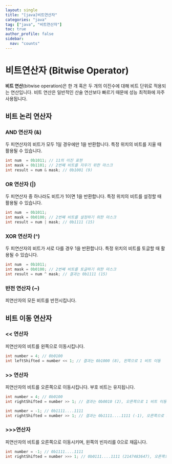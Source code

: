 ```yaml
---
layout: single
title: "[java]비트연산자"
categories: "java"
tag: ["java", "비트연산자"]
toc: true
author_profile: false
sidebar:
  nav: "counts"
---
```


# 비트연산자 (Bitwise Operator)

**비트 연산**(bitwise operation)은 한 개 혹은 두 개의 이진수에 대해 비트 단위로 적용되는 연산입니다. 비트 연산은 일반적인 산술 연산보다 빠르기 때문에 성능 최적화에 자주 사용됩니다.

## 비트 논리 연산자

### AND 연산자 (&)

두 피연산자의 비트가 모두 1일 경우에만 1을 반환합니다. 특정 위치의 비트를 지울 때 활용될 수 있습니다.

```java
int num  = 0b1011; // 11의 이진 표현
int mask = 0b1101; // 2번째 비트를 지우기 위한 마스크
int result = num & mask; // 0b1001 (9)
```

### OR 연산자 (|)

두 피연산자 중 하나라도 비트가 1이면 1을 반환합니다. 특정 위치의 비트를 설정할 때 활용될 수 있습니다.

```java
int num  = 0b1011;
int mask = 0b0100; // 2번째 비트를 설정하기 위한 마스크
int result = num | mask; // 0b1111 (15)
```

### XOR 연산자 (^)

두 피연산자의 비트가 서로 다를 경우 1을 반환합니다. 특정 위치의 비트를 토글할 때 활용될 수 있습니다.

```java
int num  = 0b1011;
int mask = 0b0100; // 2번째 비트를 토글하기 위한 마스크
int result = num ^ mask; // 결과는 0b1111 (15)
```

### 반전 연산자 (~)

피연산자의 모든 비트를 반전시킵니다.

## 비트 이동 연산자

### << 연산자

피연산자의 비트를 왼쪽으로 이동시킵니다.

```java
int number = 4; // 0b0100
int leftShifted = number << 1; // 결과는 0b1000 (8), 왼쪽으로 1 비트 이동
```

### >> 연산자

피연산자의 비트를 오른쪽으로 이동시킵니다. 부호 비트는 유지됩니다.

```java
int number = 4; // 0b0100
int rightShifted = number >> 1; // 결과는 0b0010 (2), 오른쪽으로 1 비트 이동
```

```java
int number = -1; // 0b1111....1111
int rightShifted = number >> 1; // 결과는 0b1111....1111 (-1), 오른쪽으로 1 비트 이동. 부호 비트 유지
```

### >>>연산자

피연산자의 비트를 오른쪽으로 이동시키며, 왼쪽의 빈자리를 0으로 채웁니다.

```java
int number = -1; // 0b1111....1111
int rightShifted = number >>> 1; // 0b0111....1111 (2147483647), 오른쪽으로 1 비트 이동시키고, 제일 왼쪽의 빈자리를 0으로 채움.

```
